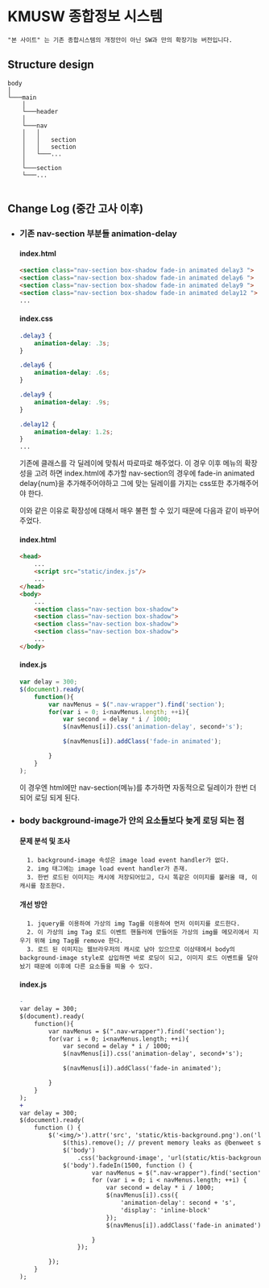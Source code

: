 # KMUSW 종합정보 시스템 
    "본 사이트" 는 기존 종합시스템의 개정안이 아닌 SW과 만의 확장기능 버전입니다.
    
## Structure design

```
body    
│
└───main
    │  
    └───header
    │  
    └───nav
    │   │   
    │   │   section  
    │   │   section
    │   └───...
    │  
    └───section
    └───... 
    
```

## Change Log (중간 고사 이후)

* ### 기존 nav-section 부분들 animation-delay

    #### index.html
    ```html
    <section class="nav-section box-shadow fade-in animated delay3 ">    
    <section class="nav-section box-shadow fade-in animated delay6 ">    
    <section class="nav-section box-shadow fade-in animated delay9 ">    
    <section class="nav-section box-shadow fade-in animated delay12 ">  
    ...
    ```
    #### index.css
    ```css
    .delay3 {
        animation-delay: .3s;
    }

    .delay6 {
        animation-delay: .6s;
    }

    .delay9 {
        animation-delay: .9s;
    }

    .delay12 {
        animation-delay: 1.2s;
    }
    ...
    ```
    기존에 클래스를 각 딜레이에 맞춰서 따로따로 해주었다. 이 경우 이후 메뉴의 확장성을 고려 하면 index.html에 추가할 nav-section의 경우에 fade-in animated delay{num}을 추가해주어야하고 그에 맞는 딜레이를 가지는 css또한 추가해주어야 한다.
    
    이와 같은 이유로 확장성에 대해서 매우 불편 할 수 있기 때문에 다음과 같이 바꾸어 주었다.
    #### index.html
    ```html
    <head>
        ...
        <script src="static/index.js"/>
        ...
    </head>
    <body>
        ...
        <section class="nav-section box-shadow">    
        <section class="nav-section box-shadow">    
        <section class="nav-section box-shadow">    
        <section class="nav-section box-shadow">  
        ...
    </body>
    ```
    #### index.js
    ```javascript
    var delay = 300;
    $(document).ready(
        function(){
            var navMenus = $(".nav-wrapper").find('section');
            for(var i = 0; i<navMenus.length; ++i){
                var second = delay * i / 1000;
                $(navMenus[i]).css('animation-delay', second+'s');

                $(navMenus[i]).addClass('fade-in animated');

            }
        }
    );
    ```
    
    이 경우엔 html에만 nav-section(메뉴)를 추가하면 자동적으로 딜레이가 한번 더 되어 로딩 되게 된다.
    
* ### body background-image가 안의 요소들보다 늦게 로딩 되는 점

    #### 문제 분석 및 조사
        1. background-image 속성은 image load event handler가 없다.
        2. img 태그에는 image load event handler가 존재.
        3. 한번 로드된 이미지는 캐시에 저장되어있고, 다시 똑같은 이미지를 불러올 때, 이 캐시를 참조한다.

    #### 개선 방안
    
        1. jquery를 이용하여 가상의 img Tag를 이용하여 먼저 이미지를 로드한다.
        2. 이 가상의 img Tag 로드 이벤트 핸들러에 만들어둔 가상의 img를 메모리에서 지우기 위해 img Tag를 remove 한다.
        3. 로드 된 이미지는 웹브라우저의 캐시로 남아 있으므로 이상태에서 body의 background-image style로 삽입하면 바로 로딩이 되고, 이미지 로드 이벤트를 달아놨기 때문에 이후에 다른 요소들을 띄울 수 있다.

    #### index.js
    
    ```diff
    -
    var delay = 300;
    $(document).ready(
        function(){
            var navMenus = $(".nav-wrapper").find('section');
            for(var i = 0; i<navMenus.length; ++i){
                var second = delay * i / 1000;
                $(navMenus[i]).css('animation-delay', second+'s');

                $(navMenus[i]).addClass('fade-in animated');

            }
        }
    );
    +
    var delay = 300;
    $(document).ready(
        function () {
            $('<img/>').attr('src', 'static/ktis-background.png').on('load', function () {
                $(this).remove(); // prevent memory leaks as @benweet suggested
                $('body')
                    .css('background-image', 'url(static/ktis-background.png)');
                $('body').fadeIn(1500, function () {
                        var navMenus = $(".nav-wrapper").find('section');
                        for (var i = 0; i < navMenus.length; ++i) {
                            var second = delay * i / 1000;
                            $(navMenus[i]).css({
                                'animation-delay': second + 's',
                                'display': 'inline-block'
                            });
                            $(navMenus[i]).addClass('fade-in animated');

                        }
                    });

            });
        }
    );

    ```
